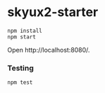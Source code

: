 # skyux2-starter

```
npm install
npm start
```

Open http://localhost:8080/.

### Testing
```
npm test
```

